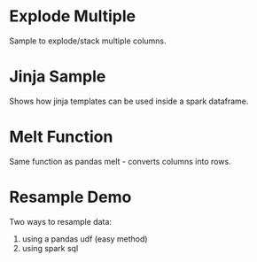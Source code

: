 # Explode Multiple
Sample to explode/stack multiple columns.

# Jinja Sample
Shows how jinja templates can be used inside a spark dataframe.

# Melt Function
Same function as pandas melt - converts columns into rows.

# Resample Demo
Two ways to resample data:
1. using a pandas udf (easy method)
2. using spark sql

